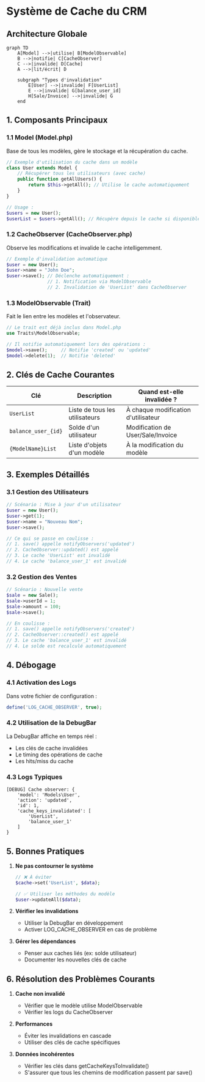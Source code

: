 # Système de Cache du CRM

## Architecture Globale

```mermaid
graph TD
    A[Model] -->|utilise| B[ModelObservable]
    B -->|notifie| C[CacheObserver]
    C -->|invalide| D[Cache]
    A -->|lit/écrit| D
    
    subgraph "Types d'invalidation"
        E[User] -->|invalide| F[UserList]
        E -->|invalide| G[balance_user_id]
        H[Sale/Invoice] -->|invalide| G
    end
```

## 1. Composants Principaux

### 1.1 Model (Model.php)
Base de tous les modèles, gère le stockage et la récupération du cache.

```php
// Exemple d'utilisation du cache dans un modèle
class User extends Model {
    // Récupérer tous les utilisateurs (avec cache)
    public function getAllUsers() {
        return $this->getAll(); // Utilise le cache automatiquement
    }
}

// Usage :
$users = new User();
$userList = $users->getAll(); // Récupère depuis le cache si disponible
```

### 1.2 CacheObserver (CacheObserver.php)
Observe les modifications et invalide le cache intelligemment.

```php
// Exemple d'invalidation automatique
$user = new User();
$user->name = "John Doe";
$user->save(); // Déclenche automatiquement :
               // 1. Notification via ModelObservable
               // 2. Invalidation de 'UserList' dans CacheObserver
```

### 1.3 ModelObservable (Trait)
Fait le lien entre les modèles et l'observateur.

```php
// Le trait est déjà inclus dans Model.php
use Traits\ModelObservable;

// Il notifie automatiquement lors des opérations :
$model->save();     // Notifie 'created' ou 'updated'
$model->delete(1);  // Notifie 'deleted'
```

## 2. Clés de Cache Courantes

| Clé | Description | Quand est-elle invalidée ? |
|-----|-------------|---------------------------|
| `UserList` | Liste de tous les utilisateurs | À chaque modification d'utilisateur |
| `balance_user_{id}` | Solde d'un utilisateur | Modification de User/Sale/Invoice |
| `{ModelName}List` | Liste d'objets d'un modèle | À la modification du modèle |

## 3. Exemples Détaillés

### 3.1 Gestion des Utilisateurs
```php
// Scénario : Mise à jour d'un utilisateur
$user = new User();
$user->get(1);
$user->name = "Nouveau Nom";
$user->save();

// Ce qui se passe en coulisse :
// 1. save() appelle notifyObservers('updated')
// 2. CacheObserver::updated() est appelé
// 3. Le cache 'UserList' est invalidé
// 4. Le cache 'balance_user_1' est invalidé
```

### 3.2 Gestion des Ventes
```php
// Scénario : Nouvelle vente
$sale = new Sale();
$sale->userId = 1;
$sale->amount = 100;
$sale->save();

// En coulisse :
// 1. save() appelle notifyObservers('created')
// 2. CacheObserver::created() est appelé
// 3. Le cache 'balance_user_1' est invalidé
// 4. Le solde est recalculé automatiquement
```

## 4. Débogage

### 4.1 Activation des Logs
Dans votre fichier de configuration :
```php
define('LOG_CACHE_OBSERVER', true);
```

### 4.2 Utilisation de la DebugBar
La DebugBar affiche en temps réel :
- Les clés de cache invalidées
- Le timing des opérations de cache
- Les hits/miss du cache

### 4.3 Logs Typiques
```
[DEBUG] Cache observer: {
    'model': 'Models\User',
    'action': 'updated',
    'id': 1,
    'cache_keys_invalidated': [
        'UserList',
        'balance_user_1'
    ]
}
```

## 5. Bonnes Pratiques

1. **Ne pas contourner le système**
   ```php
   // ❌ À éviter
   $cache->set('UserList', $data);
   
   // ✅ Utiliser les méthodes du modèle
   $user->updateAll($data);
   ```

2. **Vérifier les invalidations**
   - Utiliser la DebugBar en développement
   - Activer LOG_CACHE_OBSERVER en cas de problème

3. **Gérer les dépendances**
   - Penser aux caches liés (ex: solde utilisateur)
   - Documenter les nouvelles clés de cache

## 6. Résolution des Problèmes Courants

1. **Cache non invalidé**
   - Vérifier que le modèle utilise ModelObservable
   - Vérifier les logs du CacheObserver

2. **Performances**
   - Éviter les invalidations en cascade
   - Utiliser des clés de cache spécifiques

3. **Données incohérentes**
   - Vérifier les clés dans getCacheKeysToInvalidate()
   - S'assurer que tous les chemins de modification passent par save()
